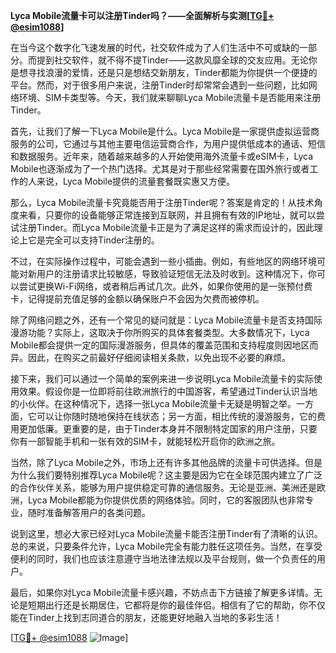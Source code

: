 **Lyca Mobile流量卡可以注册Tinder吗？——全面解析与实测[[TG💪+ @esim1088](https://t.me/s/esim1088)]**

在当今这个数字化飞速发展的时代，社交软件成为了人们生活中不可或缺的一部分。而提到社交软件，就不得不提Tinder——这款风靡全球的交友应用。无论你是想寻找浪漫的爱情，还是只是想结交新朋友，Tinder都能为你提供一个便捷的平台。然而，对于很多用户来说，注册Tinder时却常常会遇到一些问题，比如网络环境、SIM卡类型等。今天，我们就来聊聊Lyca Mobile流量卡是否能用来注册Tinder。

首先，让我们了解一下Lyca Mobile是什么。Lyca Mobile是一家提供虚拟运营商服务的公司，它通过与其他主要电信运营商合作，为用户提供低成本的通话、短信和数据服务。近年来，随着越来越多的人开始使用海外流量卡或eSIM卡，Lyca Mobile也逐渐成为了一个热门选择。尤其是对于那些经常需要在国外旅行或者工作的人来说，Lyca Mobile提供的流量套餐既实惠又方便。

那么，Lyca Mobile流量卡究竟能否用于注册Tinder呢？答案是肯定的！从技术角度来看，只要你的设备能够正常连接到互联网，并且拥有有效的IP地址，就可以尝试注册Tinder。而Lyca Mobile流量卡正是为了满足这样的需求而设计的，因此理论上它是完全可以支持Tinder注册的。

不过，在实际操作过程中，可能会遇到一些小插曲。例如，有些地区的网络环境可能对新用户的注册请求比较敏感，导致验证短信无法及时收到。这种情况下，你可以尝试更换Wi-Fi网络，或者稍后再试几次。此外，如果你使用的是一张预付费卡，记得提前充值足够的金额以确保账户不会因为欠费而被停机。

除了网络问题之外，还有一个常见的疑问就是：Lyca Mobile流量卡是否支持国际漫游功能？实际上，这取决于你所购买的具体套餐类型。大多数情况下，Lyca Mobile都会提供一定的国际漫游服务，但具体的覆盖范围和支持程度则因地区而异。因此，在购买之前最好仔细阅读相关条款，以免出现不必要的麻烦。

接下来，我们可以通过一个简单的案例来进一步说明Lyca Mobile流量卡的实际使用效果。假设你是一位即将前往欧洲旅行的中国游客，希望通过Tinder认识当地的小伙伴。在这种情况下，选择一张Lyca Mobile流量卡无疑是明智之举。一方面，它可以让你随时随地保持在线状态；另一方面，相比传统的漫游服务，它的费用更加低廉。更重要的是，由于Tinder本身并不限制特定国家的用户注册，只要你有一部智能手机和一张有效的SIM卡，就能轻松开启你的欧洲之旅。

当然，除了Lyca Mobile之外，市场上还有许多其他品牌的流量卡可供选择。但是为什么我们要特别推荐Lyca Mobile呢？这主要是因为它在全球范围内建立了广泛的合作伙伴关系，能够为用户提供稳定可靠的通信服务。无论是亚洲、美洲还是欧洲，Lyca Mobile都能为你提供优质的网络体验。同时，它的客服团队也非常专业，随时准备解答用户的各类问题。

说到这里，想必大家已经对Lyca Mobile流量卡能否注册Tinder有了清晰的认识。总的来说，只要条件允许，Lyca Mobile完全有能力胜任这项任务。当然，在享受便利的同时，我们也应该注意遵守当地法律法规以及平台规则，做一个负责任的用户。

最后，如果你对Lyca Mobile流量卡感兴趣，不妨点击下方链接了解更多详情。无论是短期出行还是长期居住，它都将是你的最佳伴侣。相信有了它的帮助，你不仅能在Tinder上找到志同道合的朋友，还能更好地融入当地的多彩生活！

[[TG💪+ @esim1088](https://t.me/s/esim1088) ![Image](https://i.postimg.cc/4NQfJmqS/Snipaste-2025-05-13-00-14-12.png)]